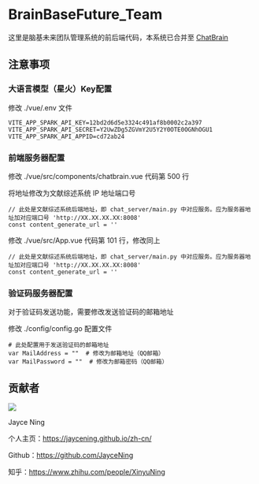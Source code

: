# BrainBaseFuture_Team

这里是脑基未来团队管理系统的前后端代码，本系统已合并至 [ChatBrain](https://github.com/JayceNing/ChatBrain)

## 注意事项
### 大语言模型（星火）Key配置

修改 ./vue/.env 文件

```
VITE_APP_SPARK_API_KEY=12bd2d6d5e3324c491af8b0002c2a397
VITE_APP_SPARK_API_SECRET=Y2UwZDg5ZGVmY2U5Y2Y0OTE0OGNhOGU1
VITE_APP_SPARK_API_APPID=cd72ab24
```

### 前端服务器配置

修改 ./vue/src/components/chatbrain.vue 代码第 500 行

将地址修改为文献综述系统 IP 地址端口号
```
// 此处是文献综述系统后端地址，即 chat_server/main.py 中对应服务。应为服务器地址加对应端口号 'http://XX.XX.XX.XX:8008'
const content_generate_url = ''
```

修改 ./vue/src/App.vue 代码第 101 行，修改同上
```
// 此处是文献综述系统后端地址，即 chat_server/main.py 中对应服务。应为服务器地址加对应端口号 'http://XX.XX.XX.XX:8008'
const content_generate_url = ''
```

### 验证码服务器配置

对于验证码发送功能，需要修改发送验证码的邮箱地址

修改 ./config/config.go 配置文件
```
# 此处配置用于发送验证码的邮箱地址
var MailAddress = ""  # 修改为邮箱地址（QQ邮箱）
var MailPassword = ""  # 修改为邮箱密码（QQ邮箱）
```


## 贡献者

<a href="https://github.com/JayceNing/ChatBrain/graphs/contributors">
  <img src="https://contrib.rocks/image?repo=JayceNing/ChatBrain" />
</a>

Jayce Ning

个人主页：https://jaycening.github.io/zh-cn/

Github：https://github.com/JayceNing

知乎：https://www.zhihu.com/people/XinyuNing